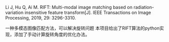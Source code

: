 Li J, Hu Q, Ai M. RIFT: Multi-modal image matching based on radiation-variation insensitive feature transform[J]. IEEE Transactions on Image Processing, 2019, 29: 3296-3310.

一种多模态图像匹配方法，可以解决旋转问题
本项目给出了RIFT算法的python实现，添加了手动计算旋转角度的优化办法。
